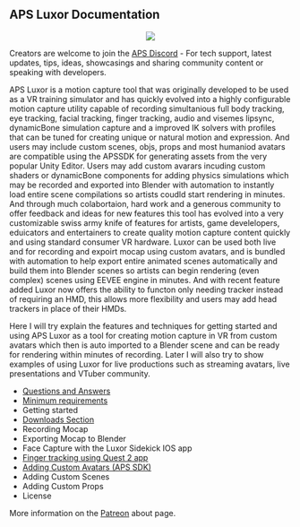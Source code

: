 ## APS Luxor Documentation

<p align="center">
  <a href="/downloads.md">
     <img src="http://www.mediafire.com/file/hmec2ssggyngld3/Luxor+Logo+Text.png">
  </a>
</p>

Creators are welcome to join the [APS Discord](https://discord.com/invite/ErZcKaQ) - For tech support, latest updates, tips, ideas, showcasings and sharing community content or speaking with developers.

APS Luxor is a motion capture tool that was originally developed to be used as a VR training simulator and has quickly evolved into a highly configurable motion capture utility capable of recording simultanious full body tracking, eye tracking, facial tracking, finger tracking, audio and visemes lipsync, dynamicBone simulation capture and a improved IK solvers with profiles that can be tuned for creating unique or natural motion and expression. And users may include custom scenes, objs, props and most humaniod avatars are compatible using the APSSDK for generating assets from the very popular Unity Editor. Users may add custom avarars incuding custom shaders or dynamicBone components for adding physics simulations which may be recorded and exported into Blender with automation to instantly load entire scene compilations so artists coudld start rendering in minutes. And through much colabortaion, hard work and a generous community to offer feedback and ideas for new features this tool has evolved into a very customizable swiss army knife of features for artists, game develelopers, eduicators and entertainers to create quality motion capture content quickly and using standard consumer VR hardware. Luxor can be used both live and for recording and expoirt mocap using custom avatars, and is bundled with automation to help export entire animated scenes automatically and build them into Blender scenes so artists can begin rendering (even complex) scenes using EEVEE engine in minutes. And with recent feature added Luxor now offers the ability to functon only needing tracker instead of requiring an HMD, this allows more flexibility and users may add head trackers in place of their HMDs.

Here I will try explain the features and techniques for getting started and using APS Luxor as a tool for creating motion capture in VR from custom avatars which then is auto imported to a Blender scene and can be ready for rendering within minutes of recording. Later I will also try to show examples of using Luxor for live productions such as streaming avatars, live presentations and VTuber community.

- [Questions and Answers](/questions%20and%20answers.md)
- [Minimum requirements](/requirements.md)
- Getting started
- [Downloads Section](/downloads.md)
- Recording Mocap
- Exporting Mocap to Blender
- Face Capture with the Luxor Sidekick IOS app
- [Finger tracking using Quest 2 app](/quest%20finger%20tracking.md)
- [Adding Custom Avatars (APS SDK)](/apssdk.md)
- Adding Custom Scenes
- Adding Custom Props
- License

More information on the [Patreon](https://www.patreon.com/prepstudio) about page.
